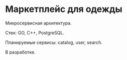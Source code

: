 # Маркетплейс для одежды

Микросервисная архитектура.

Стек: GO, C++, PostgreSQL.

Планируемые сервисы: catalog, user, search.

В разработке.
